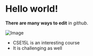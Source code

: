 # Hello world!

**There are many ways to edit** in *github*.

![Image](https://www.markdownguide.org/assets/images/markdown-guide-og.jpg)

* CSE15L is an interesting course
* It is challenging as well
